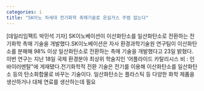 ```yaml
---
categories: i
title: "SK이노 차세대 전기화학 촉매기술로 온실가스 주범 잡는다"
---
```

[데일리임팩트 박민석 기자] SK이노베이션이 이산화탄소를 일산화탄소로 전환하는 전기화학 촉매 기술을 개발했다.SK이노베이션은 자사 환경과학기술원 연구팀이 이산화탄소를 분해해 98% 이상 일산화탄소로 전환하는 촉매 기술을 개발했다고 23일 밝혔다. 이번 연구는 지난 18일 국제 환경분야 최상위 학술지인 ‘어플라이드 카탈리시스 비 : 인바이러멘탈"에 게재됐다.전기화학적 전환 기술은 전기를 이용해 이산화탄소를 일산화탄소 등의 탄소화합물로 바꾸는 기술이다. 일산화탄소는 플라스틱 등 다양한 화학 제품을 생산하거나 대체 연료를 생산하는데 필요